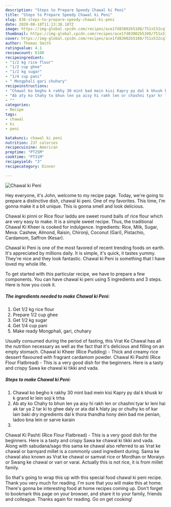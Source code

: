 ```yaml
---
description: "Steps to Prepare Speedy Chawal ki Peni"
title: "Steps to Prepare Speedy Chawal ki Peni"
slug: 836-steps-to-prepare-speedy-chawal-ki-peni
date: 2020-08-18T11:13:38.187Z
image: https://img-global.cpcdn.com/recipes/ace1fd83002b5108/751x532cq70/chawal-ki-peni-recipe-main-photo.jpg
thumbnail: https://img-global.cpcdn.com/recipes/ace1fd83002b5108/751x532cq70/chawal-ki-peni-recipe-main-photo.jpg
cover: https://img-global.cpcdn.com/recipes/ace1fd83002b5108/751x532cq70/chawal-ki-peni-recipe-main-photo.jpg
author: Thomas Smith
ratingvalue: 4.1
reviewcount: 6100
recipeingredient:
- "1/2 kg rice flour"
- "1/2 cup ghee"
- "1/2 kg sugar"
- "1/4 cup pani"
- " Mongphali gari chuhary"
recipeinstructions:
- "Chawal ko begho k rakhy 30 mint bad mein kisi Kapry py dal k khusk kr k grand kr lein soji k trha"
- "Ab aty ko Chahy to bhun len ya aisy hi rakh len or chashni tyar kr leni hai ak tar ya 2 tar ki to ghee daly or ata dal k hlaty jay or chulhy ko of kar lain baki dry ingredients dal k thora thandha hony dein bad me penian, ladoo bna lein or sarve karain"
- ""
categories:
- Recipe
tags:
- chawal
- ki
- peni

katakunci: chawal ki peni 
nutrition: 237 calories
recipecuisine: American
preptime: "PT25M"
cooktime: "PT31M"
recipeyield: "3"
recipecategory: Dinner

---
```



![Chawal ki Peni](https://img-global.cpcdn.com/recipes/ace1fd83002b5108/751x532cq70/chawal-ki-peni-recipe-main-photo.jpg)

Hey everyone, it's John, welcome to my recipe page. Today, we're going to prepare a distinctive dish, chawal ki peni. One of my favorites. This time, I'm gonna make it a bit unique. This is gonna smell and look delicious.

Chawal ki pinni or Rice flour laddu are sweet round balls of rice flour which are very easy to make. It is a simple sweet recipe. Thus, the traditional Chawal Ki Kheer is cooked for indulgence. Ingredients: Rice, Milk, Sugar, Meva: Cashew, Almond, Raisin, Chironji, Coconut (Gari), Pistachio, Cardamom, Saffron (Kesar).

Chawal ki Peni is one of the most favored of recent trending foods on earth. It's appreciated by millions daily. It is simple, it's quick, it tastes yummy. They're nice and they look fantastic. Chawal ki Peni is something that I have loved my whole life.


To get started with this particular recipe, we have to prepare a few components. You can have chawal ki peni using 5 ingredients and 3 steps. Here is how you cook it.

<!--inarticleads1-->

##### The ingredients needed to make Chawal ki Peni:

1. Get 1/2 kg rice flour
1. Prepare 1/2 cup ghee
1. Get 1/2 kg sugar
1. Get 1/4 cup pani
1. Make ready  Mongphali, gari, chuhary


Usually consumed during the period of fasting, this Vrat Ke Chawal has all the nutrition necessary as well as the fact that it&#39;s delicious and filling on an empty stomach. Chawal ki Kheer (Rice Pudding) - Thick and creamy rice dessert flavoured with fragrant cardamom powder. Chawal Ki Pashti (Rice Flour Flatbread) - This is a very good dish for the beginners. Here is a tasty and crispy Sawa ke chawal ki tikki and vada. 

<!--inarticleads2-->

##### Steps to make Chawal ki Peni:

1. Chawal ko begho k rakhy 30 mint bad mein kisi Kapry py dal k khusk kr k grand kr lein soji k trha
1. Ab aty ko Chahy to bhun len ya aisy hi rakh len or chashni tyar kr leni hai ak tar ya 2 tar ki to ghee daly or ata dal k hlaty jay or chulhy ko of kar lain baki dry ingredients dal k thora thandha hony dein bad me penian, ladoo bna lein or sarve karain
1. 


Chawal Ki Pashti (Rice Flour Flatbread) - This is a very good dish for the beginners. Here is a tasty and crispy Sawa ke chawal ki tikki and vada. Along with sabudana/sago this sama ke chawal also referred to as Vrat ke chawal or barnyard millet is a commonly used ingredient during. Sama ke chawal also known as Vrat ke chawal or samvat rice or Mordhan or Moraiyo or Swang ke chawal or vari or varai. Actually this is not rice, it is from millet family. 

So that's going to wrap this up with this special food chawal ki peni recipe. Thank you very much for reading. I'm sure that you will make this at home. There's gonna be interesting food at home recipes coming up. Don't forget to bookmark this page on your browser, and share it to your family, friends and colleague. Thanks again for reading. Go on get cooking!

